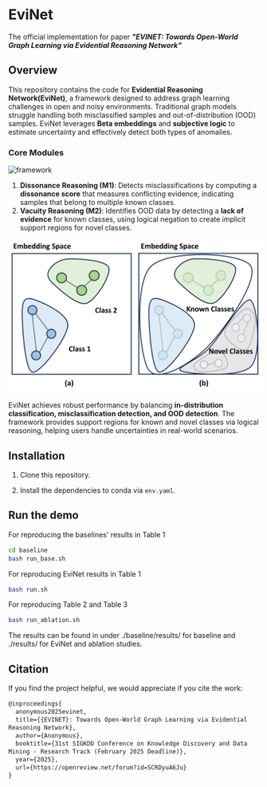# EviNet

The official implementation for paper ***"EVINET: Towards Open-World Graph Learning via Evidential Reasoning Network"***

## Overview

This repository contains the code for **Evidential Reasoning Network(EviNet)**, a framework designed to address graph learning challenges in open and noisy environments. Traditional graph models struggle handling both misclassified samples and out-of-distribution (OOD) samples. EviNet leverages **Beta embeddings** and **subjective logic** to estimate uncertainty and effectively detect both types of anomalies.

### Core Modules

![framework](pic/framework.png)

1. **Dissonance Reasoning (M1)**: Detects misclassifications by computing a **dissonance score** that measures conflicting evidence, indicating samples that belong to multiple known classes.
2. **Vacuity Reasoning (M2)**: Identifies OOD data by detecting a **lack of evidence** for known classes, using logical negation to create implicit support regions for novel classes.

<p align="center">
  <img src="pic/Modules.png" alt="image" width="600">
</p>

EviNet achieves robust performance by balancing **in-distribution classification, misclassification detection, and OOD detection**. The framework provides support regions for known and novel classes via logical reasoning, helping users handle uncertainties in real-world scenarios.



## Installation

1. Clone this repository.

2. Install the dependencies to conda via `env.yaml`.



## Run the demo

For reproducing the baselines' results in Table 1

```bash
cd baseline
bash run_base.sh
```

For reproducing EviNet results in  Table 1

```bash
bash run.sh
```

For reproducing Table 2 and Table 3

```bash
bash run_ablation.sh
```



The results can be found in under ./baseline/results/ for baseline and ./results/ for EviNet and ablation studies.


## Citation
If you find the project helpful, we would appreciate if you cite the work:

```
@inproceedings{
  anonymous2025evinet,
  title={{EVINET}: Towards Open-World Graph Learning via Evidential Reasoning Network},
  author={Anonymous},
  booktitle={31st SIGKDD Conference on Knowledge Discovery and Data Mining - Research Track (February 2025 Deadline)},
  year={2025},
  url={https://openreview.net/forum?id=SCRDyuA6Ju}
}
```

